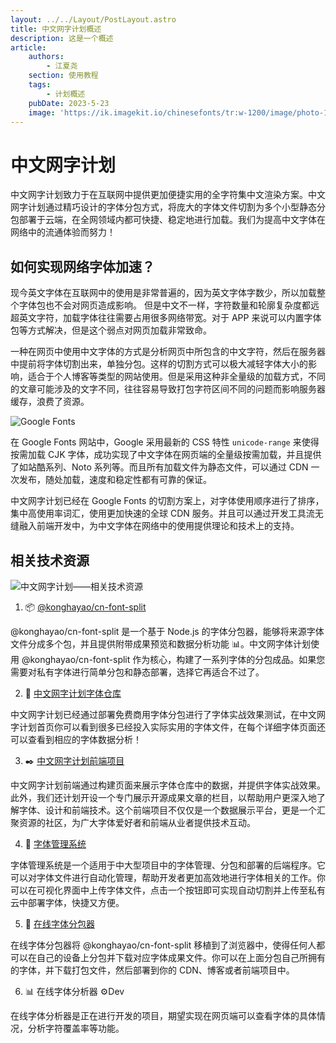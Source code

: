 ```yaml
---
layout: ../../Layout/PostLayout.astro
title: 中文网字计划概述
description: 这是一个概述
article:
    authors:
        - 江夏尧
    section: 使用教程
    tags:
        - 计划概述
    pubDate: 2023-5-23
    image: 'https://ik.imagekit.io/chinesefonts/tr:w-1200/image/photo-1508804185872-d7badad00f7d.jfif'
---
```


# 中文网字计划

中文网字计划致力于在互联网中提供更加便捷实用的全字符集中文渲染方案。中文网字计划通过精巧设计的字体分包方式，将庞大的字体文件切割为多个小型静态分包部署于云端，在全网领域内都可快捷、稳定地进行加载。我们为提高中文字体在网络中的流通体验而努力！

## 如何实现网络字体加速？

现今英文字体在互联网中的使用是非常普遍的，因为英文字体字数少，所以加载整个字体包也不会对网页造成影响。 但是中文不一样，字符数量和轮廓复杂度都远超英文字符，加载字体往往需要占用很多网络带宽。对于 APP 来说可以内置字体包等方式解决，但是这个弱点对网页加载非常致命。

一种在网页中使用中文字体的方式是分析网页中所包含的中文字符，然后在服务器中提前将字体切割出来，单独分包。这样的切割方式可以极大减轻字体大小的影响，适合于个人博客等类型的网站使用。但是采用这种非全量级的加载方式，不同的文章可能涉及的文字不同，往往容易导致打包字符区间不同的问题而影响服务器缓存，浪费了资源。

![Google Fonts](https://ik.imagekit.io/chinesefonts/image/Snipaste_2023-05-26_09-53-34.png)

在 Google Fonts 网站中，Google 采用最新的 CSS 特性 `unicode-range` 来使得按需加载 CJK 字体，成功实现了中文字体在网页端的全量级按需加载，并且提供了如站酷系列、Noto 系列等。而且所有加载文件为静态文件，可以通过 CDN 一次发布，随处加载，速度和稳定性都有可靠的保证。

中文网字计划已经在 Google Fonts 的切割方案上，对字体使用顺序进行了排序，集中高使用率词汇，使用更加快速的全球 CDN 服务。并且可以通过开发工具流无缝融入前端开发中，为中文字体在网络中的使用提供理论和技术上的支持。

## 相关技术资源

![中文网字计划——相关技术资源](https://ik.imagekit.io/chinesefonts/image/Snipaste_2023-05-26_09-10-31.png)

1. 📦 [@konghayao/cn-font-split](https://www.npmjs.com/package/@konghayao/cn-font-split)

@konghayao/cn-font-split 是一个基于 Node.js 的字体分包器，能够将来源字体文件分成多个包，并且提供附带成果预览和数据分析功能 📊。中文网字体计划使用 @konghayao/cn-font-split 作为核心，构建了一系列字体的分包成品。如果您需要对私有字体进行简单分包和静态部署，选择它再适合不过了。

2. 🏪 [中文网字计划字体仓库](https://github.com/KonghaYao/chinese-free-web-font-storage)

中文网字计划已经通过部署免费商用字体分包进行了字体实战效果测试，在中文网字计划首页你可以看到很多已经投入实际实用的字体文件，在每个详细字体页面还可以查看到相应的字体数据分析！

3. ✒️ [中文网字计划前端项目](https://github.com/KonghaYao/chinese-free-web-font-storage/tree/feature/docs)

中文网字计划前端通过构建页面来展示字体仓库中的数据，并提供字体实战效果。此外，我们还计划开设一个专门展示开源成果文章的栏目，以帮助用户更深入地了解字体、设计和前端技术。这个前端项目不仅仅是一个数据展示平台，更是一个汇聚资源的社区，为广大字体爱好者和前端从业者提供技术互动。

4. 🤖 [字体管理系统](https://github.com/KonghaYao/font-server)

字体管理系统是一个适用于中大型项目中的字体管理、分包和部署的后端程序。它可以对字体文件进行自动化管理，帮助开发者更加高效地进行字体相关的工作。你可以在可视化界面中上传字体文件，点击一个按钮即可实现自动切割并上传至私有云中部署字体，快捷又方便。

5. 🍕 [在线字体分包器](https://github.com/chinese-font/online-font-split)

在线字体分包器将 @konghayao/cn-font-split 移植到了浏览器中，使得任何人都可以在自己的设备上分包并下载对应字体成果文件。你可以在上面分包自己所拥有的字体，并下载打包文件，然后部署到你的 CDN、博客或者前端项目中。

6. 📊 在线字体分析器 ⚙️Dev

在线字体分析器是正在进行开发的项目，期望实现在网页端可以查看字体的具体情况，分析字符覆盖率等功能。
